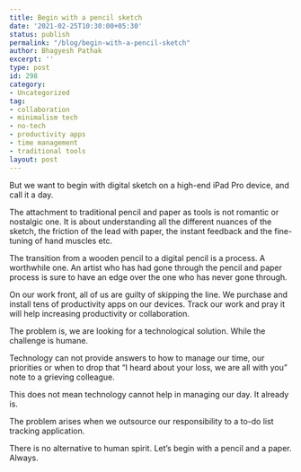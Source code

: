 ```yaml
---
title: Begin with a pencil sketch
date: '2021-02-25T10:30:00+05:30'
status: publish
permalink: "/blog/begin-with-a-pencil-sketch"
author: Bhagyesh Pathak
excerpt: ''
type: post
id: 298
category:
- Uncategorized
tag:
- collaboration
- minimalism tech
- no-tech
- productivity apps
- time management
- traditional tools
layout: post
---
```


But we want to begin with digital sketch on a high-end iPad Pro device, and call it a day.

The attachment to traditional pencil and paper as tools is not romantic or nostalgic one. It is about understanding all the different nuances of the sketch, the friction of the lead with paper, the instant feedback and the fine-tuning of hand muscles etc.

The transition from a wooden pencil to a digital pencil is a process. A worthwhile one. An artist who has had gone through the pencil and paper process is sure to have an edge over the one who has never gone through.

On our work front, all of us are guilty of skipping the line. We purchase and install tens of productivity apps on our devices. Track our work and pray it will help increasing productivity or collaboration.

The problem is, we are looking for a technological solution. While the challenge is humane.

Technology can not provide answers to how to manage our time, our priorities or when to drop that “I heard about your loss, we are all with you” note to a grieving colleague.

This does not mean technology cannot help in managing our day. It already is.

The problem arises when we outsource our responsibility to a to-do list tracking application.

There is no alternative to human spirit. Let’s begin with a pencil and a paper. Always.

